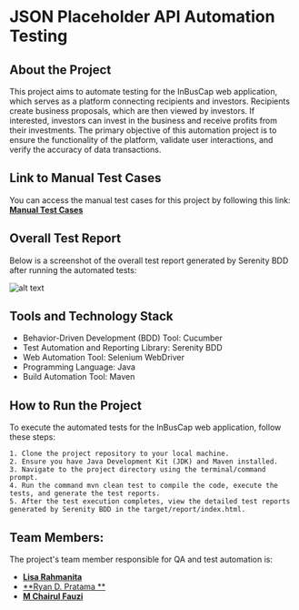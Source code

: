 # JSON Placeholder API Automation Testing

## About the Project
This project aims to automate testing for the InBusCap web application, which serves as a platform connecting recipients and investors. Recipients create business proposals, which are then viewed by investors. If interested, investors can invest in the business and receive profits from their investments. The primary objective of this automation project is to ensure the functionality of the platform, validate user interactions, and verify the accuracy of data transactions.

## Link to Manual Test Cases
You can access the manual test cases for this project by following this link: [**Manual Test Cases**]([https://docs.google.com/spreadsheets/d/1IRwEeBOZbg5ML3KishMaKVXGGis3gJ4BQvmoaxtBEW0/edit?usp=sharing](https://docs.google.com/spreadsheets/d/1n-BJl2nEaVkzXZxfeSAGRZtma-3b0HESHDVz2atKDTE/edit?usp=sharing))

## Overall Test Report 
Below is a screenshot of the overall test report generated by Serenity BDD after running the automated tests:

![alt text]()

## Tools and Technology Stack
* Behavior-Driven Development (BDD) Tool: Cucumber
* Test Automation and Reporting Library: Serenity BDD
* Web Automation Tool: Selenium WebDriver
* Programming Language: Java
* Build Automation Tool: Maven

## How to Run the Project
To execute the automated tests for the InBusCap web application, follow these steps:

    1. Clone the project repository to your local machine.
    2. Ensure you have Java Development Kit (JDK) and Maven installed.
    3. Navigate to the project directory using the terminal/command prompt.
    4. Run the command mvn clean test to compile the code, execute the tests, and generate the test reports.
    5. After the test execution completes, view the detailed test reports generated by Serenity BDD in the target/report/index.html.

## Team Members:
The project's team member responsible for QA and test automation is:
* [**Lisa Rahmanita**](https://www.linkedin.com/in/lisarahmanita)
* [**Ryan D. Pratama **](https://www.linkedin.com/in/lisarahmanita)
* [**M Chairul Fauzi**](https://www.linkedin.com/in/lisarahmanita)
